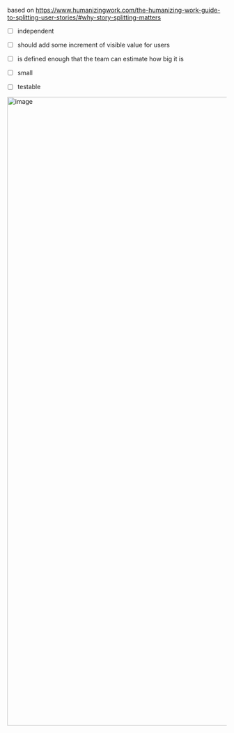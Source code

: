based on https://www.humanizingwork.com/the-humanizing-work-guide-to-splitting-user-stories/#why-story-splitting-matters


- [ ] independent
- [ ] should add some increment of visible value for users
- [ ] is defined enough that the team can estimate how big it is
- [ ] small
- [ ] testable


<img width="1444" alt="image" src="https://user-images.githubusercontent.com/12833067/165100186-2fc7feb3-06ee-40c7-b898-954cbbc3630b.png">
